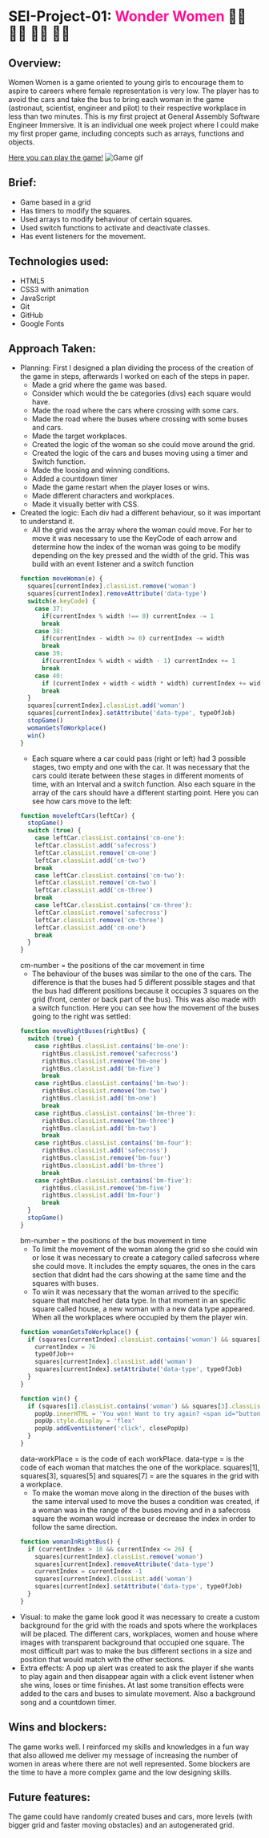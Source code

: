 # **SEI-Project-01: <span style="color:deeppink">Wonder Women** </span> :woman_astronaut: :woman_scientist: :construction_worker_woman: :woman_pilot:

## Overview:
Women Women is a game oriented to young girls to encourage them to aspire to careers where female representation is very low. The player has to avoid the cars and take the bus to bring each woman in the game (astronaut, scientist, engineer and pilot) to their respective workplace in less than two minutes.
This is my first project at General Assembly Software Engineer Immersive. It is an individual one week project where I could make my first proper game, including concepts such as arrays, functions and objects.

[Here you can play the game!](http://camilabuenamar.github.io/project-01)
![Game gif](https://media.giphy.com/media/dX34m8xkCLC0H2aL3u/giphy.gif)

## Brief:
- Game based in a grid
- Has timers to modify the squares.
- Used arrays to modify behaviour of certain squares.
- Used switch functions to activate and deactivate classes.
- Has event listeners for the movement.

## Technologies used:
- HTML5
- CSS3 with animation
- JavaScript
- Git
- GitHub
- Google Fonts

## Approach Taken:
- Planning: First I designed a plan dividing the process of the creation of the game in steps, afterwards I worked on each of the steps in paper.
  - Made a grid where the game was based.
  - Consider which would the be categories (divs) each square would have.
  - Made the road where the cars where crossing with some cars.
  - Made the road where the buses where crossing with some buses and cars.
  - Made the target workplaces.
  - Created the logic of the woman so she could move around the grid.
  - Created the logic of the cars and buses moving using a timer and Switch function.
  - Made the loosing and winning conditions.
  - Added a countdown timer
  - Made the game restart when the player loses or wins.
  - Made different characters and workplaces.
  - Made it visually better with CSS.
- Created the logic: Each div had a different behaviour, so it was important to understand it.
  - All the grid was the array where the woman could move. For her to move it was necessary to use the KeyCode of each arrow and determine how the index of the woman was going to be modify depending on the key pressed and the width of the grid. This was build with an event listener and a switch function
  ```javascript
  function moveWoman(e) {
    squares[currentIndex].classList.remove('woman')
    squares[currentIndex].removeAttribute('data-type')
    switch(e.keyCode) {
      case 37:
        if(currentIndex % width !== 0) currentIndex -= 1
        break
      case 38:
        if(currentIndex - width >= 0) currentIndex -= width
        break
      case 39:
        if(currentIndex % width < width - 1) currentIndex += 1
        break
      case 40:
        if (currentIndex + width < width * width) currentIndex += width
        break
    }
    squares[currentIndex].classList.add('woman')
    squares[currentIndex].setAttribute('data-type', typeOfJob)
    stopGame()
    womanGetsToWorkplace()
    win()
  }
  ```
  - Each square where a car could pass (right or left) had 3 possible stages, two empty and one with the car. It was necessary that the cars could iterate between these stages in different moments of time, with an Interval and a switch function. Also each square in the array of the cars should have a different starting point.
  Here you can see how cars move to the left:
  ```javascript
  function moveleftCars(leftCar) {
    stopGame()
    switch (true) {
      case leftCar.classList.contains('cm-one'):
      leftCar.classList.add('safecross')
      leftCar.classList.remove('cm-one')
      leftCar.classList.add('cm-two')
      break
      case leftCar.classList.contains('cm-two'):
      leftCar.classList.remove('cm-two')
      leftCar.classList.add('cm-three')
      break
      case leftCar.classList.contains('cm-three'):
      leftCar.classList.remove('safecross')
      leftCar.classList.remove('cm-three')
      leftCar.classList.add('cm-one')
      break
    }
  }
  ```
  cm-number = the positions of the car movement in time
  - The behaviour of the buses was similar to the one of the cars. The difference is that the buses had 5 different possible stages and that the bus had different positions because it occupies 3 squares on the grid (front, center or back part of the bus). This was also made with a switch function.
  Here you can see how the movement of the buses going to the right was settled:
  ```javascript
  function moveRightBuses(rightBus) {
    switch (true) {
      case rightBus.classList.contains('bm-one'):
        rightBus.classList.remove('safecross')
        rightBus.classList.remove('bm-one')
        rightBus.classList.add('bm-five')
        break
      case rightBus.classList.contains('bm-two'):
        rightBus.classList.remove('bm-two')
        rightBus.classList.add('bm-one')
        break
      case rightBus.classList.contains('bm-three'):
        rightBus.classList.remove('bm-three')
        rightBus.classList.add('bm-two')
        break
      case rightBus.classList.contains('bm-four'):
        rightBus.classList.add('safecross')
        rightBus.classList.remove('bm-four')
        rightBus.classList.add('bm-three')
        break
      case rightBus.classList.contains('bm-five'):
        rightBus.classList.remove('bm-five')
        rightBus.classList.add('bm-four')
        break
    }
    stopGame()
  }
  ```
  bm-number = the positions of the bus movement in time
  -  To limit the movement of the woman along the grid so she could win or lose it was necessary to create a category called safecross where she could move. It includes the empty squares, the ones in the cars section that didnt had the cars showing at the same time and the squares with buses.
  - To win it was necessary that the woman arrived to the specific square that matched her data type. In that moment in an specific square called house, a new woman with a new data type appeared. When all the workplaces where occupied by them the player win.
  ```javascript
  function womanGetsToWorkplace() {
    if (squares[currentIndex].classList.contains('woman') && squares[currentIndex].classList.contains('workPlace') && +squares[currentIndex].getAttribute('data-workPlace') === typeOfJob) {
      currentIndex = 76
      typeOfJob++
      squares[currentIndex].classList.add('woman')
      squares[currentIndex].setAttribute('data-type', typeOfJob)
    }
  }

  function win() {
    if (squares[1].classList.contains('woman') && squares[3].classList.contains('woman') && squares[5].classList.contains('woman') && squares[7].classList.contains('woman')) {
      popUp.innerHTML = 'You won! Want to try again? <span id="button"> ...Play again</span>'
      popUp.style.display = 'flex'
      popUp.addEventListener('click', closePopUp)
    }
  }
  ```
  data-workPlace = is the code of each workPlace.
  data-type = is the code of each woman that matches the one of the workplace.
  squares[1], squares[3], squares[5] and squares[7] = are the squares in the grid with a workplace.
  - To make the woman move along in the direction of the buses with the same interval used to move the buses a condition was created, if a woman was in the range of the buses moving and in a safecross square the woman would increase or decrease the index in order to follow the same direction.
  ```javascript
  function womanInRightBus() {
    if (currentIndex > 18 && currentIndex <= 26) {
      squares[currentIndex].classList.remove('woman')
      squares[currentIndex].removeAttribute('data-type')
      currentIndex = currentIndex -1
      squares[currentIndex].classList.add('woman')
      squares[currentIndex].setAttribute('data-type', typeOfJob)
    }
  }
  ```
- Visual: to make the game look good it was necessary to create a custom background for the grid with the roads and spots where the workplaces will be placed. The different cars, workplaces, women and house where images with transparent background that occupied one square. The most difficult part was to make the bus different sections in a size and position that would match with the other sections.
- Extra effects: A pop up alert was created to ask the player if she wants to play again and then disappear again with a click event listener when she wins, loses or time finishes. At last some transition effects were added to the cars and buses to simulate movement. Also a background song and a countdown timer.

## Wins and blockers:
The game works well. I reinforced my skills and knowledges in a fun way that also allowed me deliver my message of increasing the number of women in areas where there are not well represented. Some blockers are the time to have a more complex game and the low designing skills.

## Future features:
The game could have randomly created buses and cars, more levels (with bigger grid and faster moving obstacles) and an autogenerated grid.
